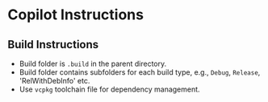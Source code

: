 # Copilot Instructions

## Build Instructions

- Build folder is `.build` in the parent directory.
- Build folder contains subfolders for each build type, e.g., `Debug`, `Release`, 'RelWithDebInfo' etc.
- Use `vcpkg` toolchain file for dependency management.